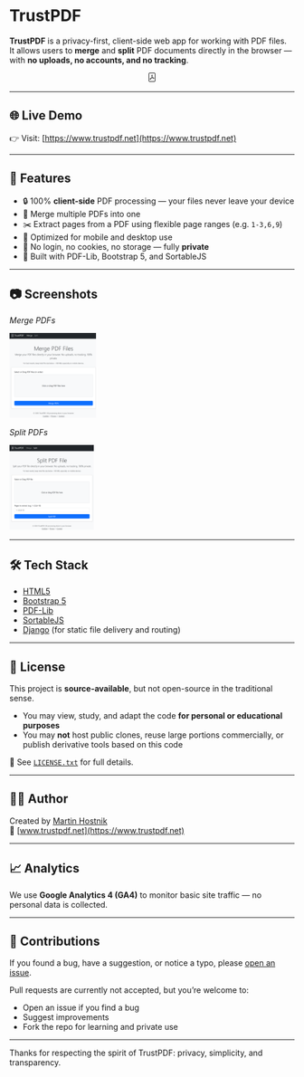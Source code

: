 # TrustPDF

**TrustPDF** is a privacy-first, client-side web app for working with PDF files.  
It allows users to **merge** and **split** PDF documents directly in the browser — with **no uploads, no accounts, and no tracking**.

<div align="center">
  <svg xmlns="http://www.w3.org/2000/svg" width="16" height="16" fill="currentColor" class="bi bi-file-pdf" viewBox="0 0 16 16">
  <path d="M4 0a2 2 0 0 0-2 2v12a2 2 0 0 0 2 2h8a2 2 0 0 0 2-2V2a2 2 0 0 0-2-2zm0 1h8a1 1 0 0 1 1 1v12a1 1 0 0 1-1 1H4a1 1 0 0 1-1-1V2a1 1 0 0 1 1-1"/>
  <path d="M4.603 12.087a.8.8 0 0 1-.438-.42c-.195-.388-.13-.776.08-1.102.198-.307.526-.568.897-.787a7.7 7.7 0 0 1 1.482-.645 20 20 0 0 0 1.062-2.227 7.3 7.3 0 0 1-.43-1.295c-.086-.4-.119-.796-.046-1.136.075-.354.274-.672.65-.823.192-.077.4-.12.602-.077a.7.7 0 0 1 .477.365c.088.164.12.356.127.538.007.187-.012.395-.047.614-.084.51-.27 1.134-.52 1.794a11 11 0 0 0 .98 1.686 5.8 5.8 0 0 1 1.334.05c.364.065.734.195.96.465.12.144.193.32.2.518.007.192-.047.382-.138.563a1.04 1.04 0 0 1-.354.416.86.86 0 0 1-.51.138c-.331-.014-.654-.196-.933-.417a5.7 5.7 0 0 1-.911-.95 11.6 11.6 0 0 0-1.997.406 11.3 11.3 0 0 1-1.021 1.51c-.29.35-.608.655-.926.787a.8.8 0 0 1-.58.029m1.379-1.901q-.25.115-.459.238c-.328.194-.541.383-.647.547-.094.145-.096.25-.04.361q.016.032.026.044l.035-.012c.137-.056.355-.235.635-.572a8 8 0 0 0 .45-.606m1.64-1.33a13 13 0 0 1 1.01-.193 12 12 0 0 1-.51-.858 21 21 0 0 1-.5 1.05zm2.446.45q.226.244.435.41c.24.19.407.253.498.256a.1.1 0 0 0 .07-.015.3.3 0 0 0 .094-.125.44.44 0 0 0 .059-.2.1.1 0 0 0-.026-.063c-.052-.062-.2-.152-.518-.209a4 4 0 0 0-.612-.053zM8.078 5.8a7 7 0 0 0 .2-.828q.046-.282.038-.465a.6.6 0 0 0-.032-.198.5.5 0 0 0-.145.04c-.087.035-.158.106-.196.283-.04.192-.03.469.046.822q.036.167.09.346z"/>
</svg>
</div>

---

## 🌐 Live Demo

👉 Visit: [https://www.trustpdf.net](https://www.trustpdf.net)

---

## 🚀 Features

- 🔒 100% **client-side** PDF processing — your files never leave your device
- 📎 Merge multiple PDFs into one
- ✂️ Extract pages from a PDF using flexible page ranges (e.g. `1-3,6,9`)
- 📱 Optimized for mobile and desktop use
- 🧭 No login, no cookies, no storage — fully **private**
- 🧩 Built with PDF-Lib, Bootstrap 5, and SortableJS

---

## 📷 Screenshots

<p><em>Merge PDFs</em></p>
<img src="trustpdf/static/img/merge_screenshot.png" alt="Merge Screenshot" height="150">

<p><em>Split PDFs</em></p>
<img src="trustpdf/static/img/split_screenshot.png" alt="Split Screenshot" height="150">

---

## 🛠 Tech Stack

- [HTML5](https://developer.mozilla.org/en-US/docs/Web/HTML)
- [Bootstrap 5](https://getbootstrap.com/)
- [PDF-Lib](https://github.com/Hopding/pdf-lib)
- [SortableJS](https://github.com/SortableJS/Sortable)
- [Django](https://www.djangoproject.com/) (for static file delivery and routing)

---

## 📜 License

This project is **source-available**, but not open-source in the traditional sense.

- You may view, study, and adapt the code **for personal or educational purposes**
- You may **not** host public clones, reuse large portions commercially, or publish derivative tools based on this code

🔐 See [`LICENSE.txt`](LICENSE.txt) for full details.

---

## 🙋‍♂️ Author

Created by [Martin Hostnik](mailto:info@koplemo.com)  
🔗 [www.trustpdf.net](https://www.trustpdf.net)

---

## 📈 Analytics

We use **Google Analytics 4 (GA4)** to monitor basic site traffic — no personal data is collected.

---

## 🤝 Contributions

If you found a bug, have a suggestion, or notice a typo, please [open an issue](https://github.com/mhostn3/trustpdf/issues).

Pull requests are currently not accepted, but you’re welcome to:
- Open an issue if you find a bug
- Suggest improvements
- Fork the repo for learning and private use

---

Thanks for respecting the spirit of TrustPDF: privacy, simplicity, and transparency.
